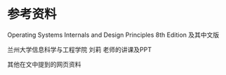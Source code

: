 # 参考资料

Operating Systems Internals and Design Principles 8th Edition 及其中文版

兰州大学信息科学与工程学院 刘莉 老师的讲课及PPT

其他在文中提到的网页资料